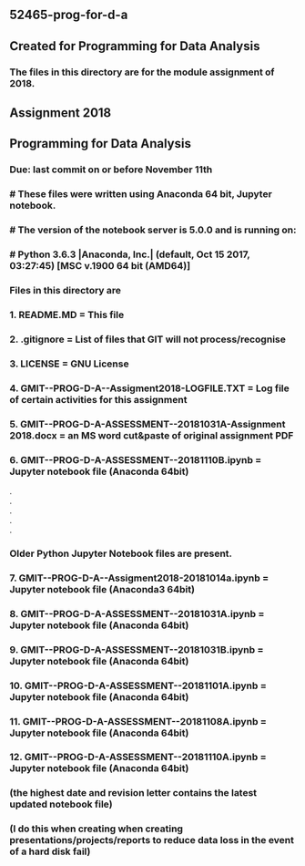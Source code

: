 ## 52465-prog-for-d-a
## Created for Programming for Data Analysis

### The files in this directory are for the module assignment of 2018.

## Assignment 2018
## Programming for Data Analysis
### Due: last commit on or before November 11th

### # These files were written using Anaconda 64 bit, Jupyter notebook.
### # The version of the notebook server is 5.0.0 and is running on:
### # Python 3.6.3 |Anaconda, Inc.| (default, Oct 15 2017, 03:27:45) [MSC v.1900 64 bit (AMD64)]

### Files in this directory are
###  1. README.MD                                  = This file
###  2. .gitignore                                 = List of files that GIT will not process/recognise
###  3. LICENSE                                    = GNU License
###  4. GMIT--PROG-D-A--Assigment2018-LOGFILE.TXT 	 = Log file of certain activities for this assignment
###  5. GMIT--PROG-D-A-ASSESSMENT--20181031A-Assignment 2018.docx = an MS word cut&paste of original assignment PDF
###  6. GMIT--PROG-D-A-ASSESSMENT--20181110B.ipynb = Jupyter notebook file (Anaconda 64bit) 
.   
.   
.   
.   
.      
### Older Python Jupyter Notebook files are present.
###  7. GMIT--PROG-D-A--Assigment2018-20181014a.ipynb = Jupyter notebook file (Anaconda3 64bit) 
###  8. GMIT--PROG-D-A-ASSESSMENT--20181031A.ipynb = Jupyter notebook file (Anaconda 64bit) 
###  9. GMIT--PROG-D-A-ASSESSMENT--20181031B.ipynb = Jupyter notebook file (Anaconda 64bit) 
### 10. GMIT--PROG-D-A-ASSESSMENT--20181101A.ipynb = Jupyter notebook file (Anaconda 64bit) 
### 11. GMIT--PROG-D-A-ASSESSMENT--20181108A.ipynb = Jupyter notebook file (Anaconda 64bit) 
### 12. GMIT--PROG-D-A-ASSESSMENT--20181110A.ipynb = Jupyter notebook file (Anaconda 64bit) 

### (the highest date and revision letter contains the latest updated notebook file)
### (I do this when creating when creating presentations/projects/reports to reduce data loss in the event of a hard disk fail)
